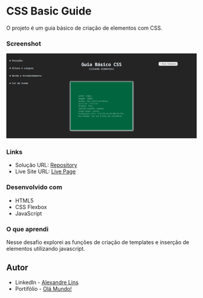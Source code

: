# CSS Basic Guide
O projeto é um guia básico de criação de elementos com CSS.

### Screenshot

![](/img/FireShot%20Capture%20030%20-%20CSS%20Guide%20-%20127.0.0.7.png)

### Links

- Solução URL: [Repository]()
- Live Site URL: [Live Page]()

### Desenvolvido com

- HTML5
- CSS Flexbox
- JavaScript

### O que aprendi

Nesse desafio explorei as funções de criação de templates e inserção de elementos utilizando javascript.


## Autor

- Linkedln - [Alexandre Lins](https://www.linkedin.com/in/aslinsjr)
- Portifólio - [Olá Mundo!](https://aslinsjr.github.io/my-web-site/)